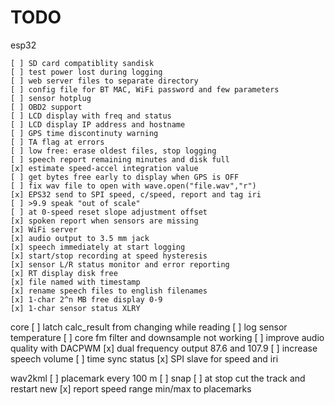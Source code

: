 # TODO

esp32

    [ ] SD card compatiblity sandisk
    [ ] test power lost during logging
    [ ] web server files to separate directory
    [ ] config file for BT MAC, WiFi password and few parameters
    [ ] sensor hotplug
    [ ] OBD2 support
    [ ] LCD display with freq and status
    [ ] LCD display IP address and hostname
    [ ] GPS time discontinuty warning
    [ ] TA flag at errors
    [ ] low free: erase oldest files, stop logging
    [ ] speech report remaining minutes and disk full
    [x] estimate speed-accel integration value
    [ ] get bytes free early to display when GPS is OFF
    [ ] fix wav file to open with wave.open("file.wav","r")
    [x] EPS32 send to SPI speed, c/speed, report and tag iri
    [ ] >9.9 speak "out of scale"
    [ ] at 0-speed reset slope adjustment offset
    [x] spoken report when sensors are missing
    [x] WiFi server
    [x] audio output to 3.5 mm jack
    [x] speech immediately at start logging
    [x] start/stop recording at speed hysteresis
    [x] sensor L/R status monitor and error reporting
    [x] RT display disk free
    [x] file named with timestamp
    [x] rename speech files to english filenames
    [x] 1-char 2^n MB free display 0-9
    [x] 1-char sensor status XLRY

core
    [ ] latch calc_result from changing while reading
    [ ] log sensor temperature
    [ ] core fm filter and downsample not working
    [ ] improve audio quality with DACPWM
    [x] dual frequency output 87.6 and 107.9
    [ ] increase speech volume
    [ ] time sync status
    [x] SPI slave for speed and iri

wav2kml
    [ ] placemark every 100 m
    [ ] snap
    [ ] at stop cut the track and restart new
    [x] report speed range min/max to placemarks
